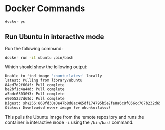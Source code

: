 # Docker Commands

```bash
docker ps
```

## Run Ubuntu in interactive mode

Run the following command:
```bash
docker run -it ubuntu /bin/bash
```
Which should show the following output:

```bash
Unable to find image 'ubuntu:latest' locally
latest: Pulling from library/ubuntu
84ed7d2f608f: Pull complete
be2bf1c4a48d: Pull complete
a5bdc6303093: Pull complete
e9055237d68d: Pull complete
Digest: sha256:868fd30a0e47b8d8ac485df174795b5e2fe8a6c8f056cc707b232d65b8a1ab68
Status: Downloaded newer image for ubuntu:latest
```
This pulls the Ubuntu image from the remote repository and runs the container in interactive mode `-i` using the `/bin/bash` command.